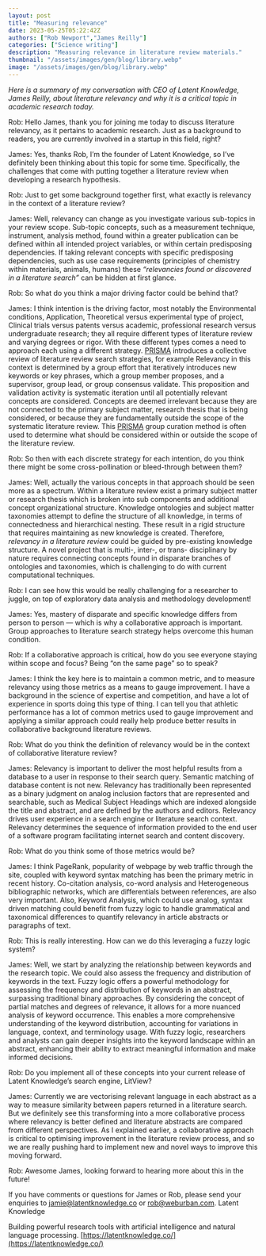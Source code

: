 ```yaml
---
layout: post
title: "Measuring relevance"
date: 2023-05-25T05:22:42Z
authors: ["Rob Newport","James Reilly"]
categories: ["Science writing"]
description: "Measuring relevance in literature review materials."
thumbnail: "/assets/images/gen/blog/library.webp"
image: "/assets/images/gen/blog/library.webp"
---
```


_Here is a summary of my conversation with CEO of Latent Knowledge, James Reilly, about literature relevancy and why it is a critical topic in academic research today._

Rob: Hello James, thank you for joining me today to discuss literature relevancy, as it pertains to academic research. Just as a background to readers, you are currently involved in a startup in this field, right?

James: Yes, thanks Rob, I’m the founder of Latent Knowledge, so I’ve definitely been thinking about this topic for some time. Specifically, the challenges that come with putting together a literature review when developing a research hypothesis.

Rob: Just to get some background together first, what exactly is relevancy in the context of a literature review?

James: Well, relevancy can change as you investigate various sub-topics in your review scope. Sub-topic concepts, such as a measurement technique, instrument, analysis method, found within a greater publication can be defined within all intended project variables, or within certain predisposing dependencies. If taking relevant concepts with specific predisposing dependencies, such as use case requirements (principles of chemistry within materials, animals, humans) these _“relevancies found or discovered in a literature search”_ can be hidden at first glance.

Rob: So what do you think a major driving factor could be behind that?

James: I think intention is the driving factor, most notably the Environmental conditions, Application, Theoretical versus experimental type of project, Clinical trials versus patents versus academic, professional research versus undergraduate research; they all require different types of literature review and varying degrees or rigor. With these different types comes a need to approach each using a different strategy. [PRISMA](http://www.prisma-statement.org/) introduces a collective review of literature review search strategies, for example Relevancy in this context is determined by a group effort that iteratively introduces new keywords or key phrases, which a group member proposes, and a supervisor, group lead, or group consensus validate. This proposition and validation activity is systematic iteration until all potentially relevant concepts are considered. Concepts are deemed irrelevant because they are not connected to the primary subject matter, research thesis that is being considered, or because they are fundamentally outside the scope of the systematic literature review. This [PRISMA](http://www.prisma-statement.org/) group curation method is often used to determine what should be considered within or outside the scope of the literature review.

Rob: So then with each discrete strategy for each intention, do you think there might be some cross-pollination or bleed-through between them?

James: Well, actually the various concepts in that approach should be seen more as a spectrum. Within a literature review exist a primary subject matter or research thesis which is broken into sub components and additional concept organizational structure. Knowledge ontologies and subject matter taxonomies attempt to define the structure of all knowledge, in terms of connectedness and hierarchical nesting. These result in a rigid structure that requires maintaining as new knowledge is created. Therefore, _relevancy in a literature review_ could be guided by pre-existing knowledge structure. A novel project that is multi-, inter-, or trans- disciplinary by nature requires connecting concepts found in disparate branches of ontologies and taxonomies, which is challenging to do with current computational techniques.

Rob: I can see how this would be really challenging for a researcher to juggle, on top of exploratory data analysis and methodology development!

James: Yes, mastery of disparate and specific knowledge differs from person to person — which is why a collaborative approach is important. Group approaches to literature search strategy helps overcome this human condition.

Rob: If a collaborative approach is critical, how do you see everyone staying within scope and focus? Being “on the same page” so to speak?

James: I think the key here is to maintain a common metric, and to measure relevancy using those metrics as a means to gauge improvement. I have a background in the science of expertise and competition, and have a lot of experience in sports doing this type of thing. I can tell you that athletic performance has a lot of common metrics used to gauge improvement and applying a similar approach could really help produce better results in collaborative background literature reviews.

Rob: What do you think the definition of relevancy would be in the context of collaborative literature review?

James: Relevancy is important to deliver the most helpful results from a database to a user in response to their search query. Semantic matching of database content is not new. Relevancy has traditionally been represented as a binary judgment on analog inclusion factors that are represented and searchable, such as Medical Subject Headings which are indexed alongside the title and abstract, and are defined by the authors and editors. Relevancy drives user experience in a search engine or literature search context. Relevancy determines the sequence of information provided to the end user of a software program facilitating internet search and content discovery.

Rob: What do you think some of those metrics would be?

James: I think PageRank, popularity of webpage by web traffic through the site, coupled with keyword syntax matching has been the primary metric in recent history. Co-citation analysis, co-word analysis and Heterogeneous bibliographic networks, which are differentials between references, are also very important. Also, Keyword Analysis, which could use analog, syntax driven matching could benefit from fuzzy logic to handle grammatical and taxonomical differences to quantify relevancy in article abstracts or paragraphs of text.

Rob: This is really interesting. How can we do this leveraging a fuzzy logic system?

James: Well, we start by analyzing the relationship between keywords and the research topic. We could also assess the frequency and distribution of keywords in the text. Fuzzy logic offers a powerful methodology for assessing the frequency and distribution of keywords in an abstract, surpassing traditional binary approaches. By considering the concept of partial matches and degrees of relevance, it allows for a more nuanced analysis of keyword occurrence. This enables a more comprehensive understanding of the keyword distribution, accounting for variations in language, context, and terminology usage. With fuzzy logic, researchers and analysts can gain deeper insights into the keyword landscape within an abstract, enhancing their ability to extract meaningful information and make informed decisions.

Rob: Do you implement all of these concepts into your current release of Latent Knowledge’s search engine, LitView?

James: Currently we are vectorising relevant language in each abstract as a way to measure similarity between papers returned in a literature search. But we definitely see this transforming into a more collaborative process where relevancy is better defined and literature abstracts are compared from different perspectives. As I explained earlier, a collaborative approach is critical to optimising improvement in the literature review process, and so we are really pushing hard to implement new and novel ways to improve this moving forward.

Rob: Awesome James, looking forward to hearing more about this in the future!

If you have comments or questions for James or Rob, please send your enquiries to jamie@latentknowledge.co or rob@weburban.com.
Latent Knowledge

Building powerful research tools with artificial intelligence and natural language processing.
[https://latentknowledge.co/](https://latentknowledge.co/)
